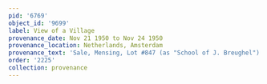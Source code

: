 ```yaml
---
pid: '6769'
object_id: '9699'
label: View of a Village
provenance_date: Nov 21 1950 to Nov 24 1950
provenance_location: Netherlands, Amsterdam
provenance_text: 'Sale, Mensing, Lot #847 (as "School of J. Breughel")'
order: '2225'
collection: provenance
---
```

